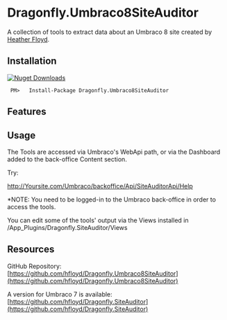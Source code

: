# Dragonfly.Umbraco8SiteAuditor #
A collection of tools to extract data about an Umbraco 8 site created by [Heather Floyd](https://www.HeatherFloyd.com).

## Installation ##
[![Nuget Downloads](https://buildstats.info/nuget/Dragonfly.Umbraco8SiteAuditor)](https://www.nuget.org/packages/Dragonfly.Umbraco8SiteAuditor/)

     PM>   Install-Package Dragonfly.Umbraco8SiteAuditor



## Features ##

## Usage ##
The Tools are accessed via Umbraco's WebApi path, or via the Dashboard added to the back-office Content section.

Try: 

http://Yoursite.com/Umbraco/backoffice/Api/SiteAuditorApi/Help

*NOTE: You need to be logged-in to the Umbraco back-office in order to access the tools.

You can edit some of the tools' output via the Views installed in /App_Plugins/Dragonfly.SiteAuditor/Views

## Resources ##

GitHub Repository: [https://github.com/hfloyd/Dragonfly.Umbraco8SiteAuditor](https://github.com/hfloyd/Dragonfly.Umbraco8SiteAuditor)

A version for Umbraco 7 is available: [https://github.com/hfloyd/Dragonfly.SiteAuditor](https://github.com/hfloyd/Dragonfly.SiteAuditor)
